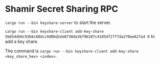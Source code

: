 # Shamir Secret Sharing RPC

`cargo run --bin keyshare-server` to start the server.

`cargo run --bin keyshare-client add-key-share 5b654db9c93b6c68dcc9d0bd2eb8730da3b796207c4105df27f7da270ae627a4 0`  to add a key share.

The command is `cargo run --bin keyshare-client add-key-share <key_share_hex> <index>`.